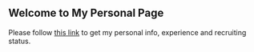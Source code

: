 ## Welcome to My Personal Page

Please follow [this link](https://github.com/VeniaminNovikov/cv) to get my personal info, experience and recruiting status.
